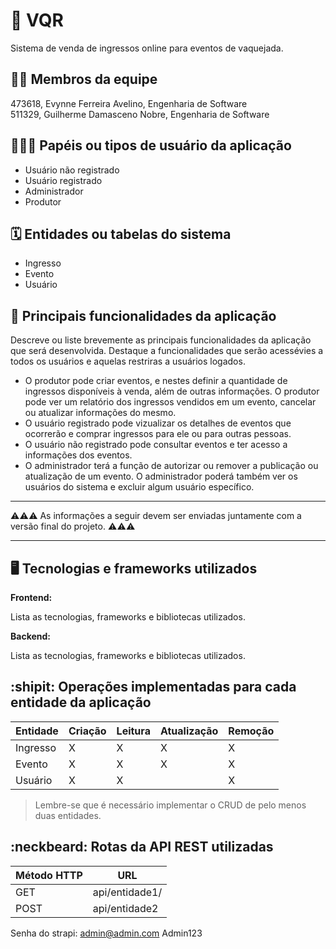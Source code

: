 # :checkered_flag: VQR

Sistema de venda de ingressos online para eventos de vaquejada.

## :technologist: Membros da equipe

473618, Evynne Ferreira Avelino, Engenharia de Software <br />
511329, Guilherme Damasceno Nobre, Engenharia de Software

## :people_holding_hands: Papéis ou tipos de usuário da aplicação

- Usuário não registrado
- Usuário registrado
- Administrador
- Produtor

## :spiral_calendar: Entidades ou tabelas do sistema

- Ingresso
- Evento
- Usuário

## :triangular_flag_on_post: Principais funcionalidades da aplicação

Descreve ou liste brevemente as principais funcionalidades da aplicação que será desenvolvida. Destaque a funcionalidades que serão acessévies a todos os usuários e aquelas restriras a usuários logados.

- O produtor pode criar eventos, e nestes definir a quantidade de ingressos disponíveis à venda, além de outras informações. O produtor pode ver um relatório dos ingressos vendidos em um evento, cancelar ou atualizar informações do mesmo.
- O usuário registrado pode vizualizar os detalhes de eventos que ocorrerão e comprar ingressos para ele ou para outras pessoas.
- O usuário não registrado pode consultar eventos e ter acesso a informações dos eventos.
- O administrador terá a função de autorizar ou remover a publicação ou atualização de um evento. O administrador poderá também ver os usuários do sistema e excluir algum usuário específico.

---

:warning::warning::warning: As informações a seguir devem ser enviadas juntamente com a versão final do projeto. :warning::warning::warning:

---

## :desktop_computer: Tecnologias e frameworks utilizados

**Frontend:**

Lista as tecnologias, frameworks e bibliotecas utilizados.

**Backend:**

Lista as tecnologias, frameworks e bibliotecas utilizados.

## :shipit: Operações implementadas para cada entidade da aplicação

| Entidade | Criação | Leitura | Atualização | Remoção |
| -------- | ------- | ------- | ----------- | ------- |
| Ingresso | X       | X       | X           | X       |
| Evento   | X       | X       | X           | X       |
| Usuário  | X       | X       |             | X       |

> Lembre-se que é necessário implementar o CRUD de pelo menos duas entidades.

## :neckbeard: Rotas da API REST utilizadas

| Método HTTP | URL            |
| ----------- | -------------- |
| GET         | api/entidade1/ |
| POST        | api/entidade2  |

Senha do strapi: admin@admin.com    Admin123
